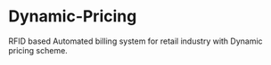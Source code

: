 # Dynamic-Pricing

RFID based Automated billing system for retail industry with Dynamic pricing scheme.
